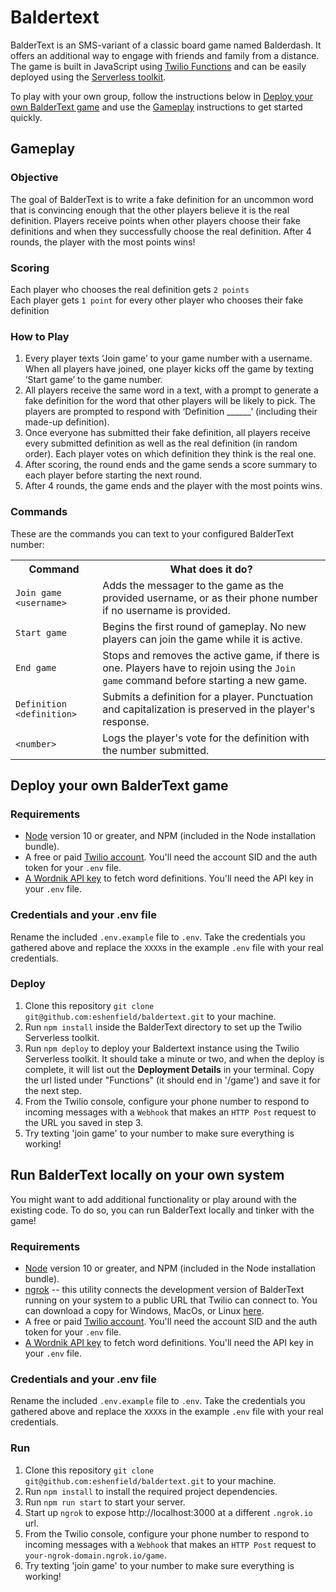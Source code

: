 # Baldertext

BalderText is an SMS-variant of a classic board game named Balderdash. It offers an additional way to engage with friends and family from a distance. The game is built in JavaScript using [Twilio Functions](https://www.twilio.com/docs/runtime/functions-assets-api) and can be easily deployed using the [Serverless toolkit](https://www.twilio.com/docs/labs/serverless-toolkit).

To play with your own group, follow the instructions below in [Deploy your own BalderText game](#deploy-your-own-baldertext-game) and use the [Gameplay](#gameplay) instructions to get started quickly.

## Gameplay

### Objective
The goal of BalderText is to write a fake definition for an uncommon word that is convincing enough that the other players believe it is the real definition. Players receive points when other players choose their fake definitions and when they successfully choose the real definition. After 4 rounds, the player with the most points wins!

### Scoring
Each player who chooses the real definition gets `2 points`
<br>
Each player gets `1 point` for every other player who chooses their fake definition

### How to Play
1. Every player texts ‘Join game’ to your game number with a username. When all players have joined, one player kicks off the game by texting ‘Start game’ to the game number.
2. All players receive the same word in a text, with a prompt to generate a fake definition for the word that other players will be likely to pick. The players are prompted to respond with ‘Definition ______’ (including their made-up definition).
3. Once everyone has submitted their fake definition, all players receive every submitted definition as well as the real definition (in random order). Each player votes on which definition they think is the real one.
4. After scoring, the round ends and the game sends a score summary to each player before starting the next round.
5. After 4 rounds, the game ends and the player with the most points wins.

### Commands
These are the commands you can text to your configured BalderText number:

<table>
  <tr>
    <th>Command</th>
    <th>What does it do?</th>
  </tr>
  <tr>
    <td><code>Join game &ltusername></code></td>
    <td>Adds the messager to the game as the provided username, or as their phone number if no username is provided.</td>
  </tr>
  <tr>
    <td><code>Start game</code></td>
    <td>Begins the first round of gameplay. No new players can join the game while it is active.</td>
  </tr>
  <tr>
    <td><code>End game</code></td>
    <td>Stops and removes the active game, if there is one. Players have to rejoin using the <code>Join game</code> command before starting a new game.</td>
  </tr>
  <tr>
    <td><code>Definition &ltdefinition></code></td>
    <td>Submits a definition for a player. Punctuation and capitalization is preserved in the player's response.</td>
  </tr>
  <tr>
    <td><code>&ltnumber></code></td>
    <td>Logs the player's vote for the definition with the number submitted.</td>
  </tr>
</table>

## Deploy your own BalderText game

### Requirements
* [Node](https://nodejs.org/en/download/) version 10 or greater, and NPM (included in the Node installation bundle).
* A free or paid [Twilio account](https://www.twilio.com/try-twilio). You'll need the account SID and the auth token for your `.env` file.
* [A Wordnik API key](https://developer.wordnik.com/) to fetch word definitions. You'll need the API key in your `.env` file.

### Credentials and your .env file
Rename the included `.env.example` file to `.env`.
Take the credentials you gathered above and replace the `XXXX`s in the example `.env` file with your real credentials.

### Deploy
1. Clone this repository `git clone git@github.com:eshenfield/baldertext.git` to your machine.
2. Run `npm install` inside the BalderText directory to set up the Twilio Serverless toolkit.
3. Run `npm deploy` to deploy your Baldertext instance using the Twilio Serverless toolkit. It should take a minute or two, and when the deploy is complete, it will list out the **Deployment Details** in your terminal. Copy the url listed under "Functions" (it should end in '/game') and save it for the next step.
4. From the Twilio console, configure your phone number to respond to incoming messages with a `Webhook` that makes an `HTTP Post` request to the URL you saved in step 3.
5. Try texting 'join game' to your number to make sure everything is working!


## Run BalderText locally on your own system
You might want to add additional functionality or play around with the existing code. To do so, you can run BalderText locally and tinker with the game!

### Requirements
* [Node](https://nodejs.org/en/download/) version 10 or greater, and NPM (included in the Node installation bundle).
* [ngrok](https://ngrok.com/) -- this utility connects the development version of BalderText running on your system to a public URL that Twilio can connect to. You can download a copy for Windows, MacOs, or Linux [here](https://ngrok.com/download).
* A free or paid [Twilio account](https://www.twilio.com/try-twilio). You'll need the account SID and the auth token for your `.env` file.
* [A Wordnik API key](https://developer.wordnik.com/) to fetch word definitions. You'll need the API key in your `.env` file.

### Credentials and your .env file
Rename the included `.env.example` file to `.env`.
Take the credentials you gathered above and replace the `XXXX`s in the example `.env` file with your real credentials.

### Run
1. Clone this repository `git clone git@github.com:eshenfield/baldertext.git` to your machine.
2. Run `npm install` to install the required project dependencies.
3. Run `npm run start` to start your server.
4. Start up `ngrok` to expose http://localhost:3000 at a different `.ngrok.io` url.
5. From the Twilio console, configure your phone number to respond to incoming messages with a `Webhook` that makes an `HTTP Post` request to `your-ngrok-domain.ngrok.io/game`.
6. Try texting 'join game' to your number to make sure everything is working!

